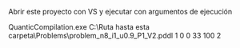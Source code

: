 Abrir este proyecto con VS y ejecutar con argumentos de ejecución

QuanticCompilation.exe C:\Ruta hasta esta carpeta\Problems\problem_n8_i1_u0.9_P1_V2.pddl 1 0 0 33 100 2